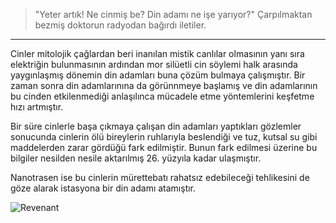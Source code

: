 > "Yeter artık! Ne cinmiş be? Din adamı ne işe yarıyor?"
Çarpılmaktan bezmiş doktorun radyodan bağırdı iletiler.
***

Cinler mitolojik çağlardan beri inanılan mistik canlılar olmasının yanı sıra elektriğin bulunmasının ardından mor silüetli cin söylemi halk arasında yaygınlaşmış dönemin din adamları buna çözüm bulmaya çalışmıştır. Bir zaman sonra din adamlarınına da görünnmeye başlamış ve din adamlarının bu cinden etkilenmediği anlaşılınca mücadele etme yöntemlerini keşfetme hızı artmıştır.

Bir süre cinlerle başa çıkmaya çalışan din adamları yaptıkları gözlemler sonucunda cinlerin ölü bireylerin ruhlarıyla beslendiği ve tuz, kutsal su gibi maddelerden zarar gördüğü fark edilmiştir. Bunun fark edilmesi üzerine bu bilgiler nesilden nesile aktarılmış 26. yüzyıla kadar ulaşmıştır.

Nanotrasen ise bu cinlerin mürettebatı rahatsız edebileceği tehlikesini de göze alarak istasyona bir din adamı atamıştır.

![Revenant](https://github.com/Oynumt1/Psychonaut-Lore/assets/151470732/10c2f06e-ef47-44df-9bc8-73cb24385f5b)
